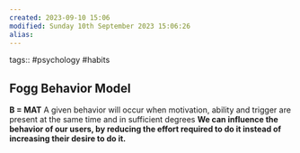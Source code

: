 ```yaml
---
created: 2023-09-10 15:06
modified: Sunday 10th September 2023 15:06:26
alias:
---
```

tags:: #psychology #habits

## Fogg Behavior Model

**B = MAT**
A given behavior will occur when motivation, ability and trigger are present at the same time and in sufficient degrees
**We can influence the behavior of our users, by reducing the effort required to do it instead of increasing their desire to do it.**
